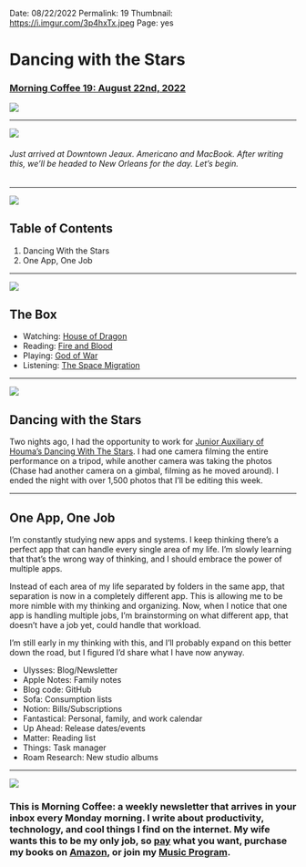 
Date: 08/22/2022
Permalink: 19
Thumbnail: https://i.imgur.com/3p4hxTx.jpeg
Page: yes

# Dancing with the Stars

### [Morning Coffee 19: August 22nd, 2022][1]

![][image-1]

---- 

![][image-2]

###### Just arrived at Downtown Jeaux. Americano and MacBook. After writing this, we’ll be headed to New Orleans for the day. Let’s begin.

---- 

![][image-3]

## Table of Contents

1. Dancing With the Stars
2. One App, One Job

---- 

![][image-4]

## The Box

- Watching: [House of Dragon][2]
- Reading: [Fire and Blood][3]
- Playing: [God of War][4]
- Listening: [The Space Migration][5]

---- 

![][image-5]

## Dancing with the Stars

Two nights ago, I had the opportunity to work for [Junior Auxiliary of Houma’s Dancing With The Stars][6]. I had one camera filming the entire performance on a tripod, while another camera was taking the photos (Chase had another camera on a gimbal, filming as he moved around). I ended the night with over 1,500 photos that I’ll be editing this week. 

---- 

## One App, One Job

I’m constantly studying new apps and systems. I keep thinking there’s a perfect app that can handle every single area of my life. I’m  slowly learning that that’s the wrong way of thinking, and I should embrace the power of multiple apps.

Instead of each area of my life separated by folders in the same app, that separation is now in a completely different app. This is allowing me to be more nimble with my thinking and organizing. Now, when I notice that one app is handling multiple jobs, I’m brainstorming on what different app, that doesn’t have a job yet, could handle that workload.

I’m still early in my thinking with this, and I’ll probably expand on this better down the road, but I figured I’d share what I have now anyway.

- Ulysses: Blog/Newsletter
- Apple Notes: Family notes
- Blog code: GitHub
- Sofa: Consumption lists
- Notion: Bills/Subscriptions
- Fantastical: Personal, family, and work calendar
- Up Ahead: Release dates/events
- Matter: Reading list
- Things: Task manager
- Roam Research: New studio albums

---- 

![][image-6]

### This is Morning Coffee: a weekly newsletter that arrives in your inbox every Monday morning. I write about productivity, technology, and cool things I find on the internet. My wife wants this to be my only job, so [pay][7] what you want, purchase my books on [Amazon][8], or join my [Music Program][9].

[1]:	https://nashp.com/19
[2]:	https://youtu.be/DotnJ7tTA34
[3]:	https://www.amazon.com/Fire-Blood-Thrones-Targaryen-History/dp/152479628X/ref=nodl_?dplnkId=693661c3-05de-452d-b588-ba488ddb9f9a
[4]:	https://youtu.be/Kh0BeeFMj34
[5]:	https://youtu.be/9Gbl-IDp1qc
[6]:	http://jaofhouma.com/dwts
[7]:	https://buy.stripe.com/fZe4jqd135LRc4U4gj
[8]:	https://www.amazon.com/dp/B0CQQG3JCF?binding=paperback&ref=dbs_dp_awt_sb_pc_tpbk
[9]:	https://patreon.com/nashp

[image-1]:	https://nashp.com/_media/mc.gif
[image-2]:	https://i.imgur.com/Y4DwIUs.jpg
[image-3]:	https://i.imgur.com/eO2hcg2.jpg
[image-4]:	https://blotcdn.com/blog_7d9c6729f90a4fd68ca68a09e88009f0/_image_cache/7cf7610f-df38-435d-8654-200d185511c1.gif
[image-5]:	https://i.imgur.com/FiGXFNl.jpg
[image-6]:	https://i.imgur.com/MwejBou.jpg